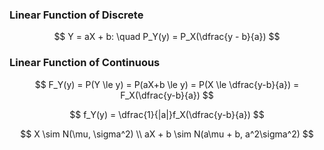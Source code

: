 ### Linear Function of Discrete

$$
    Y = aX + b: \quad P_Y(y) = P_X(\dfrac{y - b}{a})
$$

### Linear Function of Continuous

$$
    F_Y(y) = P(Y \le y) = P(aX+b \le y) = P(X \le \dfrac{y-b}{a}) =  F_X(\dfrac{y-b}{a})
$$

$$
    f_Y(y) = \dfrac{1}{|a|}f_X(\dfrac{y-b}{a})
$$ 

$$
    X \sim N(\mu, \sigma^2) \\
    aX + b \sim N(a\mu + b, a^2\sigma^2)
$$
